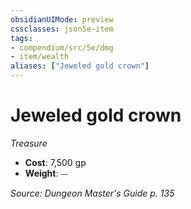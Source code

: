 ```yaml
---
obsidianUIMode: preview
cssclasses: json5e-item
tags:
- compendium/src/5e/dmg
- item/wealth
aliases: ["Jeweled gold crown"]
---
```

# Jeweled gold crown
*Treasure*  

- **Cost**: 7,500 gp
- **Weight**: ⏤

*Source: Dungeon Master's Guide p. 135*